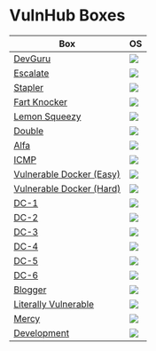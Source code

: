 # VulnHub Boxes

Box                                                                                                              | OS
---                                                                                                              | ---       
[DevGuru](https://github.com/AbdullahRizwan101/CTF-Writeups/blob/master/VulnHub/DevGuru.md)                      | <img src= "https://i.imgur.com/hZoovNY.png" />
[Escalate](https://github.com/AbdullahRizwan101/CTF-Writeups/blob/master/VulnHub/Escalate.md)                    | <img src= "https://i.imgur.com/hZoovNY.png" />                                                                           
[Stapler](https://github.com/AbdullahRizwan101/CTF-Writeups/blob/master/VulnHub/Stapler.md)                      | <img src= "https://i.imgur.com/hZoovNY.png" />    
[Fart Knocker](https://github.com/AbdullahRizwan101/CTF-Writeups/blob/master/VulnHub/Fart_Knocker.md)            | <img src= "https://i.imgur.com/hZoovNY.png" />
[Lemon Squeezy](https://github.com/AbdullahRizwan101/CTF-Writeups/blob/master/VulnHub/LemonSqueezy.md)           | <img src= "https://i.imgur.com/hZoovNY.png" />
[Double](https://github.com/AbdullahRizwan101/CTF-Writeups/blob/master/VulnHub/Double.md)                        | <img src= "https://i.imgur.com/hZoovNY.png" />
[Alfa](https://github.com/AbdullahRizwan101/CTF-Writeups/blob/master/VulnHub/Alfa.md)                            | <img src= "https://i.imgur.com/hZoovNY.png" />
[ICMP](https://github.com/AbdullahRizwan101/CTF-Writeups/blob/master/VulnHub/ICMP.md)                            | <img src= "https://i.imgur.com/hZoovNY.png" />
[Vulnerable Docker (Easy)](https://github.com/AbdullahRizwan101/CTF-Writeups/blob/master/VulnHub/Vulnerable_docker.md) | <img src= "https://i.imgur.com/hZoovNY.png" />
[Vulnerable Docker (Hard)](https://github.com/AbdullahRizwan101/CTF-Writeups/blob/master/VulnHub/Vulnerable_docker_Hard.md) | <img src= "https://i.imgur.com/hZoovNY.png" />
[DC-1](https://github.com/AbdullahRizwan101/CTF-Writeups/blob/master/VulnHub/DC-1.md)                             | <img src= "https://i.imgur.com/hZoovNY.png"/>
[DC-2](https://github.com/AbdullahRizwan101/CTF-Writeups/blob/master/VulnHub/DC-2.md)                             | <img src= "https://i.imgur.com/hZoovNY.png"/>
[DC-3](https://github.com/AbdullahRizwan101/CTF-Writeups/blob/master/VulnHub/DC-3.md)                             | <img src= "https://i.imgur.com/hZoovNY.png"/>
[DC-4](https://github.com/AbdullahRizwan101/CTF-Writeups/blob/master/VulnHub/DC-4.md)                             | <img src="https://i.imgur.com/hZoovNY.png"/>
[DC-5](https://github.com/AbdullahRizwan101/CTF-Writeups/blob/master/VulnHub/DC-5.md)                             | <img src="https://i.imgur.com/hZoovNY.png"/>
[DC-6](https://github.com/AbdullahRizwan101/CTF-Writeups/blob/master/VulnHub/DC-6.md)                             | <img src= "https://i.imgur.com/hZoovNY.png"/>
[Blogger](https://github.com/AbdullahRizwan101/CTF-Writeups/blob/master/VulnHub/Blogger.md)                       | <img src= "https://i.imgur.com/hZoovNY.png"/>
[Literally Vulnerable](https://github.com/AbdullahRizwan101/CTF-Writeups/blob/master/VulnHub/LA.md)               | <img src= "https://i.imgur.com/hZoovNY.png"/>
[Mercy](https://github.com/AbdullahRizwan101/CTF-Writeups/blob/master/VulnHub/Mercy.md)                           | <img src= "https://i.imgur.com/hZoovNY.png"/>
[Development](https://github.com/AbdullahRizwan101/CTF-Writeups/blob/master/VulnHub/Development.md)               | <img src= "https://i.imgur.com/hZoovNY.png"/>

